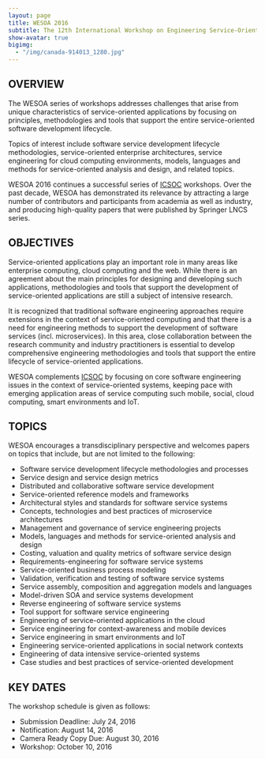 ```yaml
---
layout: page
title: WESOA 2016
subtitle: The 12th International Workshop on Engineering Service-Oriented Applications, 10th October 2016, Banff, Canada
show-avatar: true
bigimg:
  - "/img/canada-914013_1280.jpg"
---
```


## OVERVIEW

The WESOA series of workshops addresses challenges that arise from unique characteristics of service-oriented applications by focusing on principles, methodologies and tools that support the entire service-oriented software development lifecycle.

Topics of interest include software service development lifecycle methodologies, service-oriented enterprise architectures, service engineering for cloud computing environments, models, languages and methods for service-oriented analysis and design, and related topics.

WESOA 2016 continues a successful series of [ICSOC](http://www.icsoc.org) workshops. Over the past decade, WESOA has demonstrated its relevance by attracting a large number of contributors and participants from academia as well as industry, and producing high-quality papers that were published by Springer LNCS series.

## OBJECTIVES

Service-oriented applications play an important role in many areas like enterprise computing, cloud computing and the web. While there is an agreement about the main principles for designing and developing such applications, methodologies and tools that support the development of service-oriented applications are still a subject of intensive research.

It is recognized that traditional software engineering approaches require extensions in the context of service-oriented computing and that there is a need for engineering methods to support the development of software services (incl. microservices). In this area, close collaboration between the research community and industry practitioners is essential to develop comprehensive engineering methodologies and tools that support the entire lifecycle of service-oriented applications.

WESOA complements [ICSOC](http://www.icsoc.org) by focusing on core software engineering issues in the context of service-oriented systems, keeping pace with emerging application areas of service computing such mobile, social, cloud computing, smart environments and IoT.

## TOPICS

WESOA encourages a transdisciplinary perspective and welcomes papers on topics that include, but are not limited to the following:

- Software service development lifecycle methodologies and processes
- Service design and service design metrics
- Distributed and collaborative software service development
- Service-oriented reference models and frameworks
- Architectural styles and standards for software service systems
- Concepts, technologies and best practices of microservice architectures
- Management and governance of service engineering projects
- Models, languages and methods for service-oriented analysis and design
- Costing, valuation and quality metrics of software service design
- Requirements-engineering for software service systems
- Service-oriented business process modeling
- Validation, verification and testing of software service systems
- Service assembly, composition and aggregation models and languages
- Model-driven SOA and service systems development
- Reverse engineering of software service systems
- Tool support for software service engineering
- Engineering of service-oriented applications in the cloud
- Service engineering for context-awareness and mobile devices
- Service engineering in smart environments and IoT
- Engineering service-oriented applications in social network contexts
- Engineering of data intensive service-oriented systems
- Case studies and best practices of service-oriented development

## KEY DATES

The workshop schedule is given as follows:

- Submission Deadline: July 24, 2016
- Notification: August 14, 2016
- Camera Ready Copy Due: August 30, 2016
- Workshop: October 10, 2016
